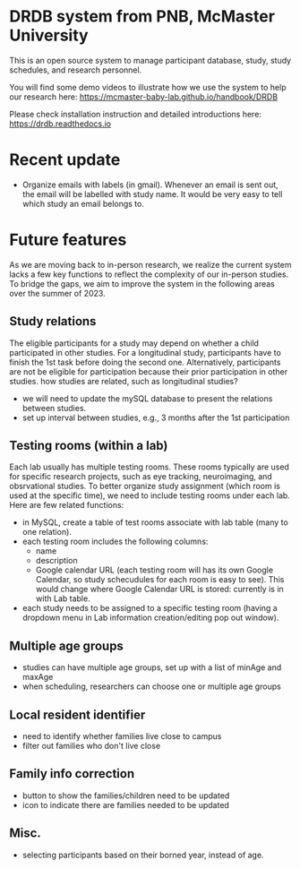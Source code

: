 # DRDB system from PNB, McMaster University

This is an open source system to manage participant database, study, study schedules, and research personnel.

You will find some demo videos to illustrate how we use the system to help our research here: https://mcmaster-baby-lab.github.io/handbook/DRDB

Please check installation instruction and detailed introductions here: https://drdb.readthedocs.io

# Recent update
- Organize emails with labels (in gmail). Whenever an email is sent out, the email will be labelled with study name. It would be very easy to tell which study an email belongs to.

# Future features

As we are moving back to in-person research, we realize the current system lacks a few key functions to reflect the complexity of our in-person studies. To bridge the gaps, we aim to improve the system in the following areas over the summer of 2023.

## Study relations
The eligible participants for a study may depend on whether a child participated in other studies. For a longitudinal study, participants have to finish the 1st task before doing the second one. Alternatively, participants are not be eligible for participation because their prior participation in other studies.
how studies are related, such as longitudinal studies?
- we will need to update the mySQL database to present the relations between studies.
- set up interval between studies, e.g., 3 months after the 1st participation

## Testing rooms (within a lab)
Each lab usually has multiple testing rooms. These rooms typically are used for specific research projects, such as eye tracking, neuroimaging, and obsrvational studies. To better organize study assignment (which room is used at the specific time), we need to include testing rooms under each lab. Here are few related functions:
- in MySQL, create a table of test rooms associate with lab table (many to one relation).
- each testing room includes the following columns:
    - name
    - description
    - Google calendar URL (each testing room will has its own Google Calendar, so study schecudules for each room is easy to see). This would change where Google Calendar URL is stored: currently is in with Lab table.
- each study needs to be assigned to a specific testing room (having a dropdown menu in Lab information creation/editing pop out window).

## Multiple age groups
- studies can have multiple age groups, set up with a list of minAge and maxAge
- when scheduling, researchers can choose one or multiple age groups

## Local resident identifier
- need to identify whether families live close to campus
- filter out families who don't live close

## Family info correction
- button to show the families/children need to be updated
- icon to indicate there are families needed to be updated

## Misc.
- selecting participants based on their borned year, instead of age.
